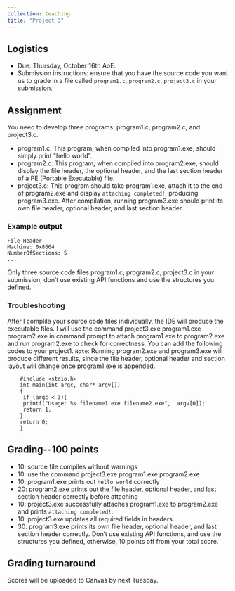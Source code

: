 ```yaml
---
collection: teaching
title: "Project 3"
---
```


## Logistics
* Due: Thursday, October 16th AoE.
* Submission instructions: ensure that you have the source code you want us to
	grade in a file called `program1.c`, `program2.c`, `project3.c` in your submission.

## Assignment
You need to develop three programs: program1.c, program2.c, and project3.c.
* program1.c: This program, when compiled into program1.exe, should simply print "hello world".
* program2.c: This program, when compiled into program2.exe, should display the file header, the optional header, and the last section header of a PE (Portable Executable) file.
* project3.c: This program should take program1.exe, attach it to the end of program2.exe and display `attaching completed!`, producing program3.exe. After compilation, running program3.exe should print its own file header, optional header, and last section header.

### Example output

```
File Header
Machine: 0x8664
NumberOfSections: 5
...
```
Only three source code files program1.c, program2.c, project3.c in your submission, don’t use existing API functions and use the structures you defined.
### Troubleshooting

After I complile your source code files individually, the IDE will produce the executable files.
    I will use the command project3.exe program1.exe program2.exe in command prompt to attach program1.exe to program2.exe and run program2.exe to check for correctness.
    You can add the following codes to your project1. `Note`: Running program2.exe and program3.exe will produce different results, since the file header, optional header and section layout will change once program1.exe is appended.

   ```
       #include <stdio.h>
	   int main(int argc, char* argv[])
       {
    	if (argc < 3){
    	printf("Usage: %s filename1.exe filename2.exe",  argv[0]);
    	return 1;
       }
       return 0;    
	   }
   ```


## Grading--100 points

* 10: source file compiles without warnings
* 10: use the command project3.exe program1.exe program2.exe 
* 10: program1.exe prints out `hello world` correctly
* 20: program2.exe prints out the file header, optional header, and last section header correctly before attaching
* 10: project3.exe successfully attaches program1.exe to program2.exe and prints `attaching completed!`. 
* 10: project3.exe updates all required fields in headers.
* 30: program3.exe prints its own file header, optional header, and last section header correctly. Don’t use existing API functions, and use the structures you defined, otherwise, 10 points off from your total score.



## Grading turnaround
Scores will be uploaded to Canvas by next Tuesday.
